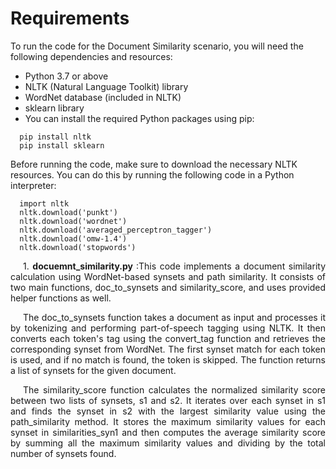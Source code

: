# Requirements
To run the code for the Document Similarity scenario, you will need the following dependencies and resources:

* Python 3.7 or above
* NLTK (Natural Language Toolkit) library
* WordNet database (included in NLTK)
* sklearn library
* You can install the required Python packages using pip:

``` 
  pip install nltk 
  pip install sklearn

``` 
Before running the code, make sure to download the necessary NLTK resources. You can do this by running the following code in a Python interpreter:

``` 
  import nltk
  nltk.download('punkt')
  nltk.download('wordnet')
  nltk.download('averaged_perceptron_tagger')
  nltk.download('omw-1.4')
  nltk.download('stopwords')
```

<div style="text-align: justify; text-indent: 20px;">
1.  <strong>docuemnt_similarity.py </strong> :This code implements a document similarity calculation using WordNet-based synsets and path similarity. It consists of two main functions, doc_to_synsets and similarity_score, and uses provided helper functions as well.

The doc_to_synsets function takes a document as input and processes it by tokenizing and performing part-of-speech tagging using NLTK. It then converts each token's tag using the convert_tag function and retrieves the corresponding synset from WordNet. The first synset match for each token is used, and if no match is found, the token is skipped. The function returns a list of synsets for the given document.

The similarity_score function calculates the normalized similarity score between two lists of synsets, s1 and s2. It iterates over each synset in s1 and finds the synset in s2 with the largest similarity value using the path_similarity method. It stores the maximum similarity values for each synset in similarities_syn1 and then computes the average similarity score by summing all the maximum similarity values and dividing by the total number of synsets found.
  
</div>  
